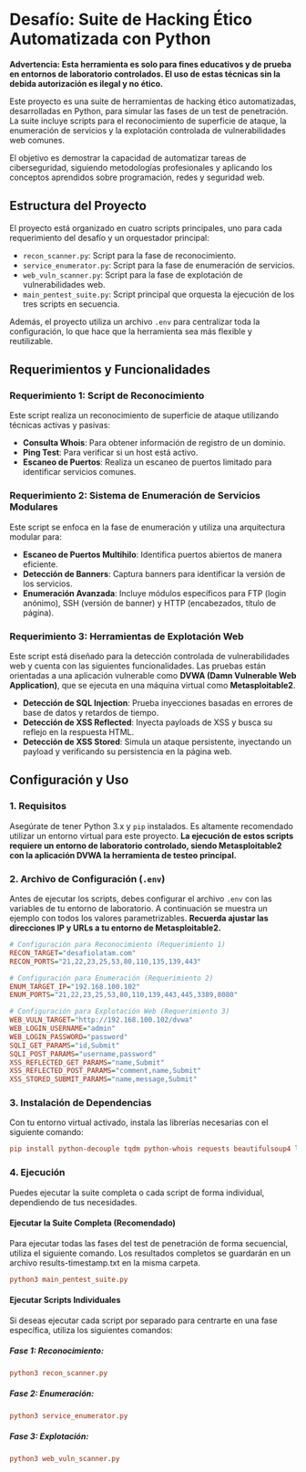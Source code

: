 # Desafío: Suite de Hacking Ético Automatizada con Python

**Advertencia: Esta herramienta es solo para fines educativos y de prueba en entornos de laboratorio controlados. El uso de estas técnicas sin la debida autorización es ilegal y no ético.**

Este proyecto es una suite de herramientas de hacking ético automatizadas, desarrolladas en Python, para simular las fases de un test de penetración. La suite incluye scripts para el reconocimiento de superficie de ataque, la enumeración de servicios y la explotación controlada de vulnerabilidades web comunes.

El objetivo es demostrar la capacidad de automatizar tareas de ciberseguridad, siguiendo metodologías profesionales y aplicando los conceptos aprendidos sobre programación, redes y seguridad web.

## Estructura del Proyecto

El proyecto está organizado en cuatro scripts principales, uno para cada requerimiento del desafío y un orquestador principal:

* `recon_scanner.py`: Script para la fase de reconocimiento.
* `service_enumerator.py`: Script para la fase de enumeración de servicios.
* `web_vuln_scanner.py`: Script para la fase de explotación de vulnerabilidades web.
* `main_pentest_suite.py`: Script principal que orquesta la ejecución de los tres scripts en secuencia.

Además, el proyecto utiliza un archivo `.env` para centralizar toda la configuración, lo que hace que la herramienta sea más flexible y reutilizable.

## Requerimientos y Funcionalidades

### Requerimiento 1: Script de Reconocimiento
Este script realiza un reconocimiento de superficie de ataque utilizando técnicas activas y pasivas:
* **Consulta Whois**: Para obtener información de registro de un dominio.
* **Ping Test**: Para verificar si un host está activo.
* **Escaneo de Puertos**: Realiza un escaneo de puertos limitado para identificar servicios comunes.

### Requerimiento 2: Sistema de Enumeración de Servicios Modulares
Este script se enfoca en la fase de enumeración y utiliza una arquitectura modular para:
* **Escaneo de Puertos Multihilo**: Identifica puertos abiertos de manera eficiente.
* **Detección de Banners**: Captura banners para identificar la versión de los servicios.
* **Enumeración Avanzada**: Incluye módulos específicos para FTP (login anónimo), SSH (versión de banner) y HTTP (encabezados, título de página).

### Requerimiento 3: Herramientas de Explotación Web
Este script está diseñado para la detección controlada de vulnerabilidades web y cuenta con las siguientes funcionalidades. Las pruebas están orientadas a una aplicación vulnerable como **DVWA (Damn Vulnerable Web Application)**, que se ejecuta en una máquina virtual como **Metasploitable2**.
* **Detección de SQL Injection**: Prueba inyecciones basadas en errores de base de datos y retardos de tiempo.
* **Detección de XSS Reflected**: Inyecta payloads de XSS y busca su reflejo en la respuesta HTML.
* **Detección de XSS Stored**: Simula un ataque persistente, inyectando un payload y verificando su persistencia en la página web.

## Configuración y Uso

### 1. Requisitos
Asegúrate de tener Python 3.x y `pip` instalados. Es altamente recomendado utilizar un entorno virtual para este proyecto. **La ejecución de estos scripts requiere un entorno de laboratorio controlado, siendo Metasploitable2 con la aplicación DVWA la herramienta de testeo principal.**

### 2. Archivo de Configuración (`.env`)
Antes de ejecutar los scripts, debes configurar el archivo `.env` con las variables de tu entorno de laboratorio. A continuación se muestra un ejemplo con todos los valores parametrizables. **Recuerda ajustar las direcciones IP y URLs a tu entorno de Metasploitable2.**

```ini
# Configuración para Reconocimiento (Requerimiento 1)
RECON_TARGET="desafiolatam.com"
RECON_PORTS="21,22,23,25,53,80,110,135,139,443"

# Configuración para Enumeración (Requerimiento 2)
ENUM_TARGET_IP="192.168.100.102"
ENUM_PORTS="21,22,23,25,53,80,110,139,443,445,3389,8080"

# Configuración para Explotación Web (Requerimiento 3)
WEB_VULN_TARGET="http://192.168.100.102/dvwa"
WEB_LOGIN_USERNAME="admin"
WEB_LOGIN_PASSWORD="password"
SQLI_GET_PARAMS="id,Submit"
SQLI_POST_PARAMS="username,password"
XSS_REFLECTED_GET_PARAMS="name,Submit"
XSS_REFLECTED_POST_PARAMS="comment,name,Submit"
XSS_STORED_SUBMIT_PARAMS="name,message,Submit"
```

### 3. Instalación de Dependencias
Con tu entorno virtual activado, instala las librerías necesarias con el siguiente comando:

```ini
pip install python-decouple tqdm python-whois requests beautifulsoup4 lxml
```
### 4. Ejecución
Puedes ejecutar la suite completa o cada script de forma individual, dependiendo de tus necesidades.

#### Ejecutar la Suite Completa (Recomendado)
Para ejecutar todas las fases del test de penetración de forma secuencial, utiliza el siguiente comando. Los resultados completos se guardarán en un archivo results-timestamp.txt en la misma carpeta.

```ini
python3 main_pentest_suite.py
```

#### Ejecutar Scripts Individuales
Si deseas ejecutar cada script por separado para centrarte en una fase específica, utiliza los siguientes comandos:

##### Fase 1: Reconocimiento:

```ini
python3 recon_scanner.py
```

##### Fase 2: Enumeración:

```ini
python3 service_enumerator.py
```

##### Fase 3: Explotación:

```ini
python3 web_vuln_scanner.py
````